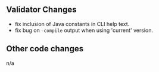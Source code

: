 ## Validator Changes

* fix inclusion of Java constants in CLI help text.
* fix bug on `-compile` output when using 'current' version.

## Other code changes

n/a
